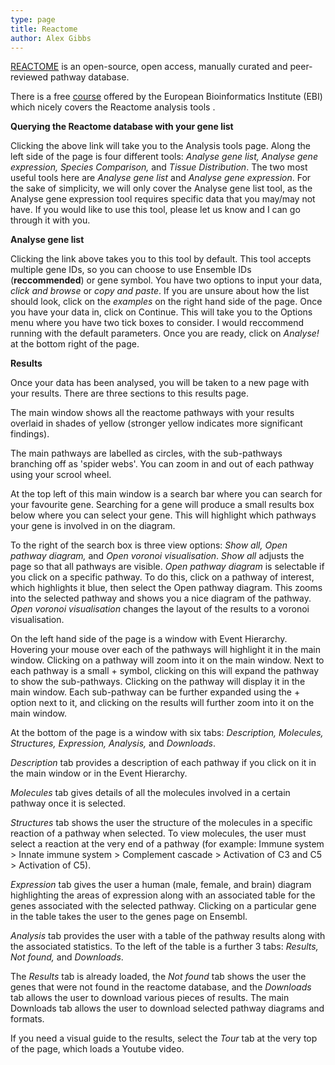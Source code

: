 ```yaml
---
type: page
title: Reactome
author: Alex Gibbs
---
```


[REACTOME](https://reactome.org/PathwayBrowser/#TOOL=AT) is an open-source, open access, manually curated and peer-reviewed pathway database.

There is a free [course](https://www.ebi.ac.uk/training/online/courses/reactome-tools-for-analysing-biological-pathways/#vf-tabs__section--overview) offered by the European Bioinformatics Institute (EBI) which nicely covers the Reactome analysis tools .

**Querying the Reactome database with your gene list**

Clicking the above link will take you to the Analysis tools page. Along the left side of the page is four different tools: *Analyse gene list, Analyse gene expression, Species Comparison,* and *Tissue Distribution*. 
The two most useful tools here are *Analyse gene list* and *Analyse gene expression*. For the sake of simplicity, we will only cover the Analyse gene list tool, as the Analyse gene expression tool requires specific data that you may/may not have. 
If you would like to use this tool, please let us know and I can go through it with you.

**Analyse gene list**

Clicking the link above takes you to this tool by default. This tool accepts multiple gene IDs, so you can choose to use Ensemble IDs (**reccommended**) or gene symbol. 
You have two options to input your data, *click and browse* or *copy and paste*. If you are unsure about how the list should look, click on the *examples* on the right hand side of the page. 
Once you have your data in, click on Continue. This will take you to the Options menu where you have two tick boxes to consider. I would reccommend running with the default parameters. 
Once you are ready, click on *Analyse!* at the bottom right of the page.

**Results**

Once your data has been analysed, you will be taken to a new page with your results. There are three sections to this results page. 

The main window shows all the reactome pathways with your results overlaid in shades of yellow (stronger yellow indicates more significant findings). 

The main pathways are labelled as circles, with the sub-pathways branching off as 'spider webs'. You can zoom in and out of each pathway using your scrool wheel.

At the top left of this main window is a search bar where you can search for your favourite gene. Searching for a gene will produce a small results box below where you can select your gene. 
This will highlight which pathways your gene is involved in on the diagram. 

To the right of the search box is three view options: *Show all, Open pathway diagram,* and *Open voronoi visualisation*. 
*Show all* adjusts the page so that all pathways are visible. 
*Open pathway diagram* is selectable if you click on a specific pathway. To do this, click on a pathway of interest, which highlights it blue, then select the Open pathway diagram. 
This zooms into the selected pathway and shows you a nice diagram of the pathway. 
*Open voronoi visualisation* changes the layout of the results to a voronoi visualisation.

On the left hand side of the page is a window with Event Hierarchy. Hovering your mouse over each of the pathways will highlight it in the main window. 
Clicking on a pathway will zoom into it on the main window. Next to each pathway is a small + symbol, clicking on this will expand the pathway to show the sub-pathways. 
Clicking on the pathway will display it in the main window. Each sub-pathway can be further expanded using the + option next to it, and clicking on the results will further zoom into it on the main window.

At the bottom of the page is a window with six tabs: *Description, Molecules, Structures, Expression, Analysis,* and *Downloads*. 

*Description* tab provides a description of each pathway if you click on it in the main window or in the Event Hierarchy. 

*Molecules* tab gives details of all the molecules involved in a certain pathway once it is selected. 

*Structures* tab shows the user the structure of the molecules in a specific reaction of a pathway when selected. 
To view molecules, the user must select a reaction at the very end of a pathway (for example: Immune system > Innate immune system > Complement cascade > Activation of C3 and C5 > Activation of C5). 

*Expression* tab gives the user a human (male, female, and brain) diagram highlighting the areas of expression along with an associated table for the genes associated with the selected pathway. 
Clicking on a particular gene in the table takes the user to the genes page on Ensembl. 

*Analysis* tab provides the user with a table of the pathway results along with the associated statistics. To the left of the table is a further 3 tabs: *Results, Not found,* and *Downloads*. 

The *Results* tab is already loaded, the *Not found* tab shows the user the genes that were not found in the reactome database, and the *Downloads* tab allows the user to download various pieces of results. 
The main Downloads tab allows the user to download selected pathway diagrams and formats.

If you need a visual guide to the results, select the *Tour* tab at the very top of the page, which loads a Youtube video.
